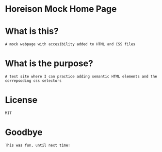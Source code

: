 # Horeison Mock Home Page

# What is this?
    A mock webpage with accesibility added to HTML and CSS files

# What is the purpose?
    A test site where I can practice adding semantic HTML elements and the correpsoding css selectors

# License 
    MIT 

# Goodbye
    This was fun, until next time!
